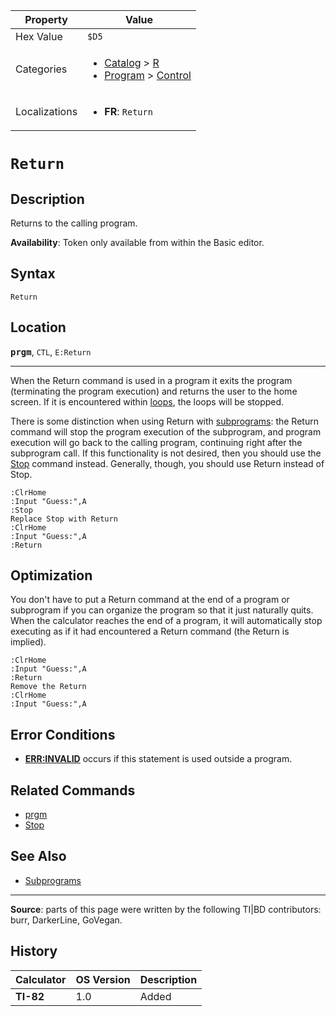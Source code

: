 | Property      | Value |
|---------------|-------|
| Hex Value     | `$D5`|
| Categories    | <ul><li>[Catalog](<../categories/Catalog.md>) > [R](<../categories/Catalog.md#R>)</li><li>[Program](<../categories/Program.md>) > [Control](<../categories/Program.md#Control>)</li></ul> |
| Localizations | <ul><li><b>FR</b>: `Return`</li></ul> |

# `Return`

## Description
Returns to the calling program.


<b>Availability</b>: Token only available from within the Basic editor.

## Syntax
`Return`

## Location
<tt><kbd><b>prgm</b></kbd></tt>, `CTL`, `E:Return`
<hr>

When the Return command is used in a program it exits the program (terminating the program execution) and returns the user to the home screen. If it is encountered within [loops](while), the loops will be stopped.

There is some distinction when using Return with [subprograms](subprograms.md): the Return command will stop the program execution of the subprogram, and program execution will go back to the calling program, continuing right after the subprogram call. If this functionality is not desired, then you should use the [Stop](Stop.md) command instead. Generally, though, you should use Return instead of Stop.

```ti-basic
:ClrHome
:Input "Guess:",A
:Stop
Replace Stop with Return
:ClrHome
:Input "Guess:",A
:Return
```

## Optimization

You don't have to put a Return command at the end of a program or subprogram if you can organize the program so that it just naturally quits. When the calculator reaches the end of a program, it will automatically stop executing as if it had encountered a Return command (the Return is implied).

```ti-basic
:ClrHome
:Input "Guess:",A
:Return
Remove the Return
:ClrHome
:Input "Guess:",A
```

## Error Conditions

*   **[ERR:INVALID](errors#invalid)** occurs if this statement is used outside a program.

## Related Commands

*   [prgm](prgm.md)
*   [Stop](Stop.md)

## See Also

*   [Subprograms](Subprograms.md)

* * *

**Source**: parts of this page were written by the following TI|BD contributors: burr, DarkerLine, GoVegan.

## History
| Calculator | OS Version | Description |
|------------|------------|-------------|
| <b>TI-82</b> | 1.0 | Added |


